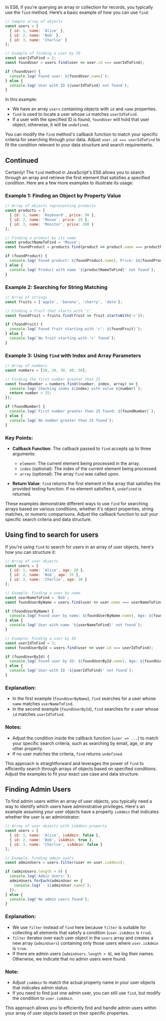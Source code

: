 In ES6, if you're querying an array or collection for records, you typically use the `find` method. Here’s a basic example of how you can use `find`:

```javascript
// Sample array of objects
const users = [
  { id: 1, name: 'Alice' },
  { id: 2, name: 'Bob' },
  { id: 3, name: 'Charlie' }
];

// Example of finding a user by ID
const userIdToFind = 2;
const foundUser = users.find(user => user.id === userIdToFind);

if (foundUser) {
  console.log(`Found user: ${foundUser.name}`);
} else {
  console.log(`User with ID ${userIdToFind} not found`);
}
```

In this example:
- We have an array `users` containing objects with `id` and `name` properties.
- `find` is used to locate a user whose `id` matches `userIdToFind`.
- If a user with the specified ID is found, `foundUser` will hold that user object; otherwise, it will be `undefined`.

You can modify the `find` method's callback function to match your specific criteria for searching through your data. Adjust `user.id === userIdToFind` to fit the condition relevant to your data structure and search requirements.

## Continued

Certainly! The `find` method in JavaScript's ES6 allows you to search through an array and retrieve the first element that satisfies a specified condition. Here are a few more examples to illustrate its usage:

### Example 1: Finding an Object by Property Value

```javascript
// Array of objects representing products
const products = [
  { id: 1, name: 'Keyboard', price: 50 },
  { id: 2, name: 'Mouse', price: 25 },
  { id: 3, name: 'Monitor', price: 200 }
];

// Finding a product by its name
const productNameToFind = 'Mouse';
const foundProduct = products.find(product => product.name === productNameToFind);

if (foundProduct) {
  console.log(`Found product: ${foundProduct.name}, Price: $${foundProduct.price}`);
} else {
  console.log(`Product with name '${productNameToFind}' not found`);
}
```

### Example 2: Searching for String Matching

```javascript
// Array of strings
const fruits = ['apple', 'banana', 'cherry', 'date'];

// Finding a fruit that starts with 'c'
const foundFruit = fruits.find(fruit => fruit.startsWith('c'));

if (foundFruit) {
  console.log(`Found fruit starting with 'c': ${foundFruit}`);
} else {
  console.log(`No fruit starting with 'c' found`);
}
```

### Example 3: Using `find` with Index and Array Parameters

```javascript
// Array of numbers
const numbers = [10, 20, 30, 40, 50];

// Finding the first number greater than 25
const foundNumber = numbers.find((number, index, array) => {
  console.log(`Checking index ${index} with value ${number}`);
  return number > 25;
});

if (foundNumber) {
  console.log(`First number greater than 25 found: ${foundNumber}`);
} else {
  console.log(`No number greater than 25 found`);
}
```

### Key Points:
- **Callback Function**: The callback passed to `find` accepts up to three arguments:
  - `element`: The current element being processed in the array.
  - `index` (optional): The index of the current element being processed.
  - `array` (optional): The array `find` was called upon.
  
- **Return Value**: `find` returns the first element in the array that satisfies the provided testing function. If no element satisfies it, `undefined` is returned.

These examples demonstrate different ways to use `find` for searching arrays based on various conditions, whether it's object properties, string matches, or numeric comparisons. Adjust the callback function to suit your specific search criteria and data structure.

## Using find to search for users

If you're using `find` to search for users in an array of user objects, here's how you can structure it:

```javascript
// Array of user objects
const users = [
  { id: 1, name: 'Alice', age: 28 },
  { id: 2, name: 'Bob', age: 35 },
  { id: 3, name: 'Charlie', age: 30 }
];

// Example: Finding a user by name
const userNameToFind = 'Bob';
const foundUserByName = users.find(user => user.name === userNameToFind);

if (foundUserByName) {
  console.log(`Found user by name: ${foundUserByName.name}, Age: ${foundUserByName.age}`);
} else {
  console.log(`User with name '${userNameToFind}' not found`);
}

// Example: Finding a user by ID
const userIdToFind = 3;
const foundUserById = users.find(user => user.id === userIdToFind);

if (foundUserById) {
  console.log(`Found user by ID: ${foundUserById.name}, Age: ${foundUserById.age}`);
} else {
  console.log(`User with ID '${userIdToFind}' not found`);
}
```

### Explanation:
- In the first example (`foundUserByName`), `find` searches for a user whose `name` matches `userNameToFind`.
- In the second example (`foundUserById`), `find` searches for a user whose `id` matches `userIdToFind`.

### Notes:
- Adjust the condition inside the callback function (`user => ...`) to match your specific search criteria, such as searching by email, age, or any other property.
- If no user matches the criteria, `find` returns `undefined`.

This approach is straightforward and leverages the power of `find` to efficiently search through arrays of objects based on specified conditions. Adjust the examples to fit your exact use case and data structure.

## Finding Admin Users

To find admin users within an array of user objects, you typically need a way to identify which users have administrative privileges. Here's an example assuming your user objects have a property `isAdmin` that indicates whether the user is an administrator:

```javascript
// Array of user objects with isAdmin property
const users = [
  { id: 1, name: 'Alice', isAdmin: false },
  { id: 2, name: 'Bob', isAdmin: true },
  { id: 3, name: 'Charlie', isAdmin: false }
];

// Example: Finding admin users
const adminUsers = users.filter(user => user.isAdmin);

if (adminUsers.length > 0) {
  console.log('Admin Users:');
  adminUsers.forEach(adminUser => {
    console.log(`- ${adminUser.name}`);
  });
} else {
  console.log('No admin users found');
}
```

### Explanation:
- We use `filter` instead of `find` here because `filter` is suitable for collecting all elements that satisfy a condition (`user.isAdmin` is `true`).
- `filter` iterates over each user object in the `users` array and creates a new array (`adminUsers`) containing only those users where `user.isAdmin` is `true`.
- If there are admin users (`adminUsers.length > 0`), we log their names. Otherwise, we indicate that no admin users were found.

### Note:
- Adjust `isAdmin` to match the actual property name in your user objects that indicates admin status.
- If you need to find just one admin user, you can still use `find`, but modify the condition to `user.isAdmin`.

This approach allows you to efficiently find and handle admin users within your array of user objects based on their specific properties.
